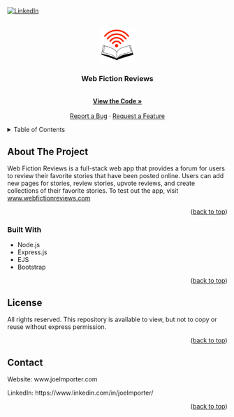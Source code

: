 <!-- Improved compatibility of back to top link: See: https://github.com/othneildrew/Best-README-Template/pull/73 -->
<a name="readme-top"></a>


<!-- PROJECT SHIELDS -->
<!--
*** I'm using markdown "reference style" links for readability.
*** Reference links are enclosed in brackets [ ] instead of parentheses ( ).
*** See the bottom of this document for the declaration of the reference variables
*** https://www.markdownguide.org/basic-syntax/#reference-style-links
-->
[![LinkedIn][linkedin-shield]][linkedin-url]

<!-- PROJECT LOGO -->
<br />
<div align="center">
  <a href="https://github.com/jporter16/Web-Fiction-Reviews">
    <img src="public/images/webfiction-favicon-no-background.png" alt="Logo" width="80" height="80">
  </a>

<h3 align="center">Web Fiction Reviews</h3>

  <p align="center">
    <br />
    <a href="https://github.com/jporter16/Web-Fiction-Reviews"><strong>View the Code »</strong></a>
    <br />
    <br />    
    <a href="https://github.com/jporter16/Web-Fiction-Reviews/issues">Report a Bug</a>
    ·
    <a href="https://github.com/jporter16/Web-Fiction-Reviews/issues">Request a Feature</a>
  </p>
</div>



<!-- TABLE OF CONTENTS -->
<details>
  <summary>Table of Contents</summary>
  <ol>
    <li>
      <a href="#about-the-project">About The Project</a>
      <ul>
        <li><a href="#built-with">Built With</a></li>
      </ul>
    </li>
    <li><a href="#license">License</a></li>
    <li><a href="#contact">Contact</a></li>
  </ol>
</details>



<!-- ABOUT THE PROJECT -->
## About The Project


Web Fiction Reviews is a full-stack web app that provides a forum for users to review their favorite stories that have been posted online. Users can add new pages for stories, review stories, upvote reviews, and create collections of their favorite stories.
To test out the app, visit www.webfictionreviews.com
<p align="right">(<a href="#readme-top">back to top</a>)</p>



### Built With

* Node.js
* Express.js
* EJS
* Bootstrap

<p align="right">(<a href="#readme-top">back to top</a>)</p>


<!-- LICENSE -->
## License

All rights reserved. This repository is available to view, but not to copy or reuse without express permission.
<p align="right">(<a href="#readme-top">back to top</a>)</p>



<!-- CONTACT -->
## Contact
<p> Website: www.joelmporter.com</p>
<p> LinkedIn: https://www.linkedin.com/in/joelmporter/</p>


<p align="right">(<a href="#readme-top">back to top</a>)</p>


<!-- MARKDOWN LINKS & IMAGES -->
<!-- https://www.markdownguide.org/basic-syntax/#reference-style-links -->
[contributors-shield]: https://img.shields.io/github/contributors/github_username/repo_name.svg?style=for-the-badge
[contributors-url]: https://github.com/github_username/repo_name/graphs/contributors
[forks-shield]: https://img.shields.io/github/forks/github_username/repo_name.svg?style=for-the-badge
[forks-url]: https://github.com/github_username/repo_name/network/members
[stars-shield]: https://img.shields.io/github/stars/github_username/repo_name.svg?style=for-the-badge
[stars-url]: https://github.com/github_username/repo_name/stargazers
[issues-shield]: https://img.shields.io/github/issues/github_username/repo_name.svg?style=for-the-badge
[issues-url]: https://github.com/github_username/repo_name/issues
[license-shield]: https://img.shields.io/github/license/github_username/repo_name.svg?style=for-the-badge
[license-url]: https://github.com/github_username/repo_name/blob/master/LICENSE.txt
[linkedin-shield]: https://img.shields.io/badge/-LinkedIn-black.svg?style=for-the-badge&logo=linkedin&colorB=555
[linkedin-url]: https://linkedin.com/in/joelmporter/
[product-screenshot]: images/screenshot.png
[Next.js]: https://img.shields.io/badge/next.js-000000?style=for-the-badge&logo=nextdotjs&logoColor=white
[Next-url]: https://nextjs.org/
[React.js]: https://img.shields.io/badge/React-20232A?style=for-the-badge&logo=react&logoColor=61DAFB
[React-url]: https://reactjs.org/

[Bootstrap.com]: https://img.shields.io/badge/Bootstrap-563D7C?style=for-the-badge&logo=bootstrap&logoColor=white
[Bootstrap-url]: https://getbootstrap.com
